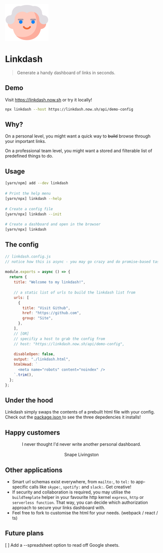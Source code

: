 ![Linkdash](https://raw.githubusercontent.com/igimanaloto/linkdash/master/readme_assets/linkdash.png)

# Linkdash

> Generate a handy dashboard of links in seconds.

## Demo

Visit https://linkdash.now.sh or try it locally!

```sh
npx linkdash --host https://linkdash.now.sh/api/demo-config
```

## Why?

On a personal level, you might want a quick way to <s>build</s> browse through your important links.

On a professional team level, you might want a stored and filterable list of predefined things to do.

## Usage

```sh
[yarn/npm] add --dev linkdash

# Print the help menu
[yarn/npx] linkdash --help

# Create a config file
[yarn/npx] linkdash --init

# Create a dashboard and open in the browser
[yarn/npx] linkdash
```

## The config

```js
// linkdash.config.js
// notice how this is async - you may go crazy and do promise-based tasks here.

module.exports = async () => {
  return {
    title: "Welcome to my linkdash!",

    // a static list of urls to build the linkdash list from
    urls: [
      {
        title: "Visit Github",
        href: "https://github.com",
        group: "Site",
      },
    ],
    // [OR]
    // specifiy a host to grab the config from
    // host: "https://linkdash.now.sh/api/demo-config",

    disableOpen: false,
    output: "./linkdash.html",
    htmlHead: `
      <meta name="robots" content="noindex" />
    `.trim(),
  };
};
```

## Under the hood

Linkdash simply swaps the contents of a prebuilt html file with your config. Check out the [package.json ](https://github.com/igimanaloto/linkdash/blob/master/package.json) to see the three depedencies it installs!

## Happy customers

<p align="center">
  I never thought I'd never write another personal dashboard.
  <br><br>
  Snape Livingston
</p>

## Other applications

- Smart url schemas exist everywhere, from `mailto:`, to `tel:` to app-specific calls like `skype:`, `spotify:` and `slack:`. Get creative!
- If security and collaboration is required, you may utilise the `buildTemplate` helper in your favourite http kernel `express`, `http` or `serverless function`. That way, you can decide which authorization approach to secure your links dashboard with.
- Feel free to fork to customise the html for your needs. (webpack / react / ts)

## Future plans

[ ] Add a --spreadsheet option to read off Google sheets.
